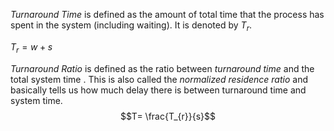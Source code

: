 *Turnaround Time* is defined as the amount of total time that the process has spent in the system (including waiting). It is denoted by $T_{r}$. 

$T_{r} = w + s$


*Turnaround Ratio* is defined as the ratio between *turnaround time* and the total system time . This is also called the *normalized residence ratio* and basically tells us how much delay there is between turnaround time and system time.
$$T= \frac{T_{r}}{s}$$

